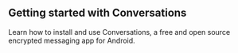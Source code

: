 ## Getting started with Conversations

Learn how to install and use Conversations, a free and open source encrypted messaging app for Android.


